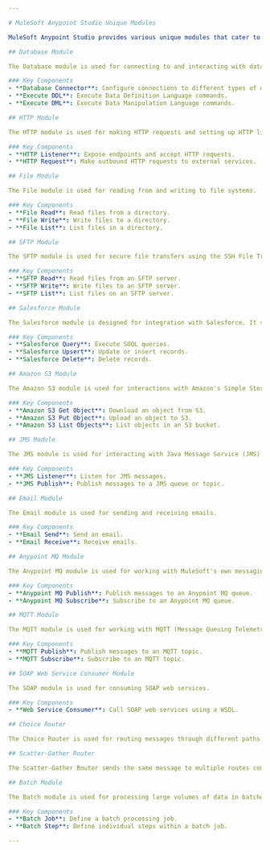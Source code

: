 ```yaml
---

# MuleSoft Anypoint Studio Unique Modules

MuleSoft Anypoint Studio provides various unique modules that cater to different integration needs, each offering specialized functionalities. Below are some of the unique and commonly used modules:

## Database Module

The Database module is used for connecting to and interacting with databases. It supports various operations like select, insert, update, delete, and stored procedures.

### Key Components
- **Database Connector**: Configure connections to different types of databases.
- **Execute DDL**: Execute Data Definition Language commands.
- **Execute DML**: Execute Data Manipulation Language commands.

## HTTP Module

The HTTP module is used for making HTTP requests and setting up HTTP listeners to create RESTful services.

### Key Components
- **HTTP Listener**: Expose endpoints and accept HTTP requests.
- **HTTP Request**: Make outbound HTTP requests to external services.

## File Module

The File module is used for reading from and writing to file systems.

### Key Components
- **File Read**: Read files from a directory.
- **File Write**: Write files to a directory.
- **File List**: List files in a directory.

## SFTP Module

The SFTP module is used for secure file transfers using the SSH File Transfer Protocol.

### Key Components
- **SFTP Read**: Read files from an SFTP server.
- **SFTP Write**: Write files to an SFTP server.
- **SFTP List**: List files on an SFTP server.

## Salesforce Module

The Salesforce module is designed for integration with Salesforce. It supports operations for querying, updating, and managing Salesforce data.

### Key Components
- **Salesforce Query**: Execute SOQL queries.
- **Salesforce Upsert**: Update or insert records.
- **Salesforce Delete**: Delete records.

## Amazon S3 Module

The Amazon S3 module is used for interactions with Amazon's Simple Storage Service (S3).

### Key Components
- **Amazon S3 Get Object**: Download an object from S3.
- **Amazon S3 Put Object**: Upload an object to S3.
- **Amazon S3 List Objects**: List objects in an S3 bucket.

## JMS Module

The JMS module is used for interacting with Java Message Service (JMS) providers, allowing for asynchronous messaging between services.

### Key Components
- **JMS Listener**: Listen for JMS messages.
- **JMS Publish**: Publish messages to a JMS queue or topic.

## Email Module

The Email module is used for sending and receiving emails.

### Key Components
- **Email Send**: Send an email.
- **Email Receive**: Receive emails.

## Anypoint MQ Module

The Anypoint MQ module is used for working with MuleSoft's own messaging service, Anypoint MQ.

### Key Components
- **Anypoint MQ Publish**: Publish messages to an Anypoint MQ queue.
- **Anypoint MQ Subscribe**: Subscribe to an Anypoint MQ queue.

## MQTT Module

The MQTT module is used for working with MQTT (Message Queuing Telemetry Transport) protocol, suitable for IoT applications.

### Key Components
- **MQTT Publish**: Publish messages to an MQTT topic.
- **MQTT Subscribe**: Subscribe to an MQTT topic.

## SOAP Web Service Consumer Module

The SOAP module is used for consuming SOAP web services.

### Key Components
- **Web Service Consumer**: Call SOAP web services using a WSDL.

## Choice Router

The Choice Router is used for routing messages through different paths based on conditions.

## Scatter-Gather Router

The Scatter-Gather Router sends the same message to multiple routes concurrently and aggregates the results.

## Batch Module

The Batch module is used for processing large volumes of data in batches.

### Key Components
- **Batch Job**: Define a batch processing job.
- **Batch Step**: Define individual steps within a batch job.

---
```

